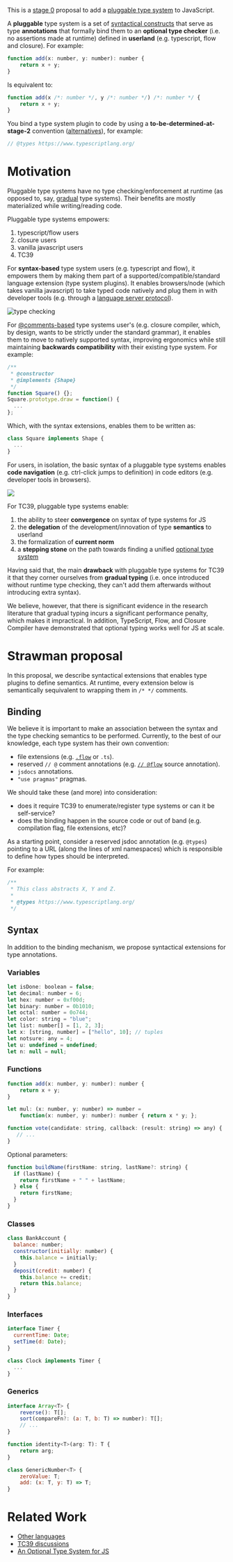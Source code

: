 This is a [stage 0](https://tc39.github.io/process-document/) proposal to add a [pluggable type system](http://bracha.org/pluggableTypesPosition.pdf) to JavaScript.

A **pluggable** type system is a set of [syntactical constructs](#syntax) that serve as type **annotations** that formally bind them to an **optional type checker** (i.e. no assertions made at runtime) defined in  **userland** (e.g. typescript, flow and closure). For example:

```javascript
function add(x: number, y: number): number {
    return x + y;
}
```

Is equivalent to:

```javascript
function add(x /*: number */, y /*: number */) /*: number */ {
    return x + y;
}
```

You bind a type system plugin to code by using a **to-be-determined-at-stage-2** convention ([alternatives](#binding)), for example:

```javascript
// @types https://www.typescriptlang.org/
```

# Motivation

Pluggable type systems have no type checking/enforcement at runtime (as opposed to, say, [gradual](http://code.sgo.to/proposal-optional-types/FAQ.html#sound-gradual-typing) type systems). Their benefits are mostly materialized while writing/reading code.

Pluggable type systems empowers:

1. typescript/flow users
1. closure users
1. vanilla javascript users
1. TC39

For **syntax-based** type system users (e.g. typescript and flow), it empowers them by making them part of a supported/compatible/standard language extension (type system plugins). It enables browsers/node (which takes vanilla javascript) to take typed code natively and plug them in with developer tools (e.g. through a [language server protocol](https://github.com/Microsoft/language-server-protocol)).

![type checking](browser.png)

For [@comments-based](http://usejsdoc.org/) type systems user's (e.g. closure compiler, which, by design, wants to be strictly under the standard grammar), it enables them to move to natively supported syntax, improving ergonomics while still maintaining **backwards compatibility** with their existing type system. For example:

```javascript
/**
 * @constructor
 * @implements {Shape}
 */
function Square() {};
Square.prototype.draw = function() {
  ...
};
```

Which, with the syntax extensions, enables them to be written as:

```javascript
class Square implements Shape {
  ...
}
```

For users, in isolation, the basic syntax of a pluggable type systems enables **code navigation** (e.g. ctrl-click jumps to definition) in code editors (e.g. developer tools in browsers).

![](https://code.visualstudio.com/assets/docs/editor/editingevolved/ctrlhover.png)

For TC39, pluggable type systems enable:

1. the ability to steer **convergence** on syntax of type systems for JS 
1. the **delegation** of the development/innovation of type **semantics** to userland
1. the formalization of **current norm**
1. a **stepping stone** on the path towards finding a unified [optional type system](http://code.sgo.to/proposal-optional-types/)

Having said that, the main **drawback** with pluggable type systems for TC39 it that they corner ourselves from **gradual typing** (i.e. once introduced without runtime type checking, they can't add them afterwards without introducing extra syntax).

We believe, however, that there is significant evidence in the research literature that gradual typing incurs a significant performance penalty, which makes it impractical. In addition, TypeScript, Flow, and Closure Compiler have demonstrated that optional typing works well for JS at scale.

# Strawman proposal

In this proposal, we describe syntactical extensions that enables type plugins to define semantics. At runtime, every extension below is semantically sequivalent to wrapping them in ```/* */``` comments.

## Binding

We believe it is important to make an association between the syntax and the type checking semantics to be performed. Currently, to the best of our knowledge, each type system has their own convention:

* file extensions (e.g. [```.flow```](https://github.com/facebook/flow/issues/1996#issuecomment-230919868) or ```.ts```).
* reserved ```// @``` comment annotations (e.g. [```// @flow```](https://flow.org/en/docs/usage/#toc-prepare-your-code-for-flow) source annotation).
* ```jsdocs``` annotations.
* ```"use pragmas"``` pragmas.

We should take these (and more) into consideration:

* does it require TC39 to enumerate/register type systems or can it be self-service?
* does the binding happen in the source code or out of band (e.g. compilation flag, file extensions, etc)?

As a starting point, consider a reserved jsdoc annotation (e.g. ```@types```) pointing to a URL (along the lines of xml namespaces) which is responsible to define how types should be interpreted.

For example:

```javascript
/**
 * This class abstracts X, Y and Z.
 *
 * @types https://www.typescriptlang.org/
 */
```

## Syntax

In addition to the binding mechanism, we propose syntactical extensions for type annotations.

### Variables

```javascript
let isDone: boolean = false;
let decimal: number = 6;
let hex: number = 0xf00d;
let binary: number = 0b1010;
let octal: number = 0o744;
let color: string = "blue";
let list: number[] = [1, 2, 3];
let x: [string, number] = ["hello", 10]; // tuples
let notsure: any = 4;
let u: undefined = undefined;
let n: null = null;
```

### Functions

```javascript
function add(x: number, y: number): number {
    return x + y;
}

let mul: (x: number, y: number) => number =
    function(x: number, y: number): number { return x * y; };

function vote(candidate: string, callback: (result: string) => any) {  
   // ...  
}
```

Optional parameters:

```javascript
function buildName(firstName: string, lastName?: string) {
  if (lastName) {
    return firstName + " " + lastName;
  } else {
    return firstName;
  }
}
```

### Classes

```javascript
class BankAccount {  
  balance: number;  
  constructor(initially: number) {  
    this.balance = initially;  
  }  
  deposit(credit: number) {  
    this.balance += credit;  
    return this.balance;  
  }  
}
```

### Interfaces

```javascript
interface Timer {
  currentTime: Date;
  setTime(d: Date);
}

class Clock implements Timer {
  ...
}
```

### Generics

```javascript
interface Array<T> {  
    reverse(): T[];  
    sort(compareFn?: (a: T, b: T) => number): T[];  
    // ...   
}

function identity<T>(arg: T): T {
    return arg;
}

class GenericNumber<T> {
    zeroValue: T;
    add: (x: T, y: T) => T;
}
```

# Related Work

* [Other languages](http://code.sgo.to/proposal-optional-types/FAQ.html#other-languages)
* [TC39 discussions](http://code.sgo.to/proposal-optional-types/FAQ.html#tc39-discussions)
* [An Optional Type System for JS](http://code.sgo.to/proposal-optional-types/)
